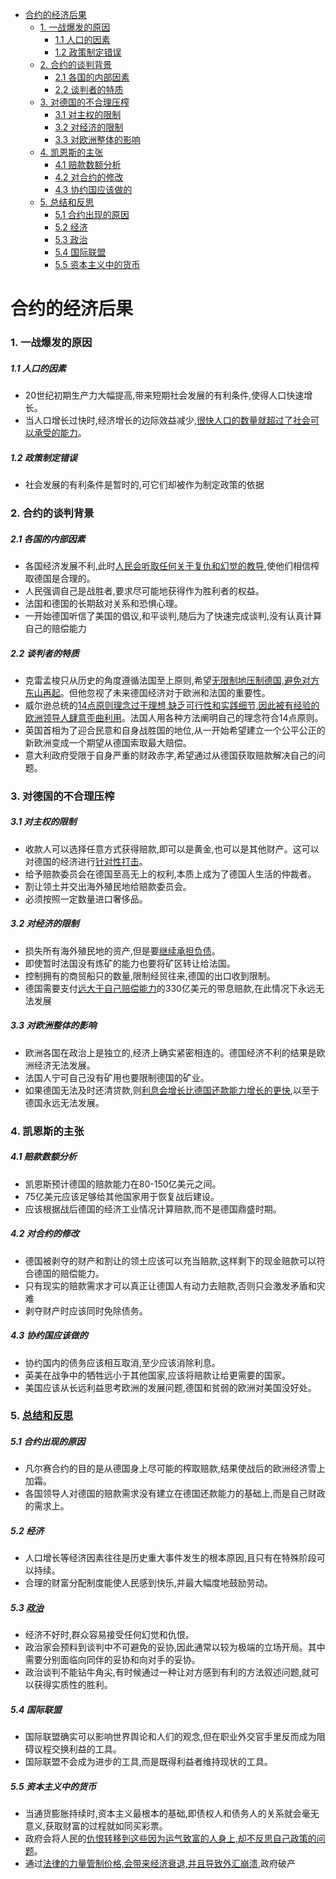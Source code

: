 - [合约的经济后果](#合约的经济后果)
    - [1. 一战爆发的原因](#1-一战爆发的原因)
        - [1.1 人口的因素](#11-人口的因素)
        - [1.2 政策制定错误](#12-政策制定错误)
    - [2. 合约的谈判背景](#2-合约的谈判背景)
        - [2.1 各国的内部因素](#21-各国的内部因素)
        - [2.2 谈判者的特质](#22-谈判者的特质)
    - [3. 对德国的不合理压榨](#3-对德国的不合理压榨)
        - [3.1 对主权的限制](#31-对主权的限制)
        - [3.2 对经济的限制](#32-对经济的限制)
        - [3.3 对欧洲整体的影响](#33-对欧洲整体的影响)
    - [4. 凯恩斯的主张](#4-凯恩斯的主张)
        - [4.1 赔款数额分析](#41-赔款数额分析)
        - [4.2 对合约的修改](#42-对合约的修改)
        - [4.3 协约国应该做的](#43-协约国应该做的)
    - [5. 总结和反思](#5-总结和反思)
        - [5.1 合约出现的原因](#51-合约出现的原因)
        - [5.2 经济](#52-经济)
        - [5.3 政治](#53-政治)
        - [5.4 国际联盟](#54-国际联盟)
        - [5.5 资本主义中的货币](#55-资本主义中的货币)

# 合约的经济后果
### 1. 一战爆发的原因
##### 1.1 人口的因素
- 20世纪初期生产力大幅提高,带来短期社会发展的有利条件,使得人口快速增长。
- 当人口增长过快时,经济增长的边际效益减少,<u>很快人口的数量就超过了社会可以承受的能力</u>。
##### 1.2 政策制定错误
- 社会发展的有利条件是暂时的,可它们却被作为制定政策的依据
### 2. 合约的谈判背景
##### 2.1 各国的内部因素
- 各国经济发展不利,此时<u>人民会听取任何关于复仇和幻觉的教导</u>,使他们相信榨取德国是合理的。
- 人民强调自己是战胜者,要求尽可能地获得作为胜利者的权益。
- 法国和德国的长期敌对关系和恐惧心理。
- 一开始德国听信了美国的倡议,和平谈判,随后为了快速完成谈判,没有认真计算自己的赔偿能力
##### 2.2 谈判者的特质
- 克雷孟梭只从历史的角度遵循法国至上原则,希望<u>无限制地压制德国,避免对方东山再起</u>。但他忽视了未来德国经济对于欧洲和法国的重要性。
- 威尔逊总统的<u>14点原则理念过于理想,缺乏可行性和实践细节,因此被有经验的欧洲领导人肆意歪曲利用</u>。法国人用各种方法阐明自己的理念符合14点原则。
- 英国首相为了迎合民意和自身战胜国的地位,从一开始希望建立一个公平公正的新欧洲变成一个期望从德国索取最大赔偿。
- 意大利政府受限于自身严重的财政赤字,希望通过从德国获取赔款解决自己的问题。
### 3. 对德国的不合理压榨
##### 3.1 对主权的限制
- 收款人可以选择任意方式获得赔款,即可以是黄金,也可以是其他财产。这可以对德国的经济进行<u>针对性打击</u>。
- 给予赔款委员会在德国至高无上的权利,本质上成为了德国人生活的仲裁者。
- 割让领土并交出海外殖民地给赔款委员会。
- 必须按照一定数量进口奢侈品。
##### 3.2 对经济的限制
- 损失所有海外殖民地的资产,但是要<u>继续承担负债</u>。
- 即使暂时法国没有炼矿的能力也要将矿区转让给法国。
- 控制拥有的商贸船只的数量,限制经贸往来,德国的出口收到限制。
- 德国需要支付<u>远大于自己赔偿能力</u>的330亿美元的带息赔款,在此情况下永远无法发展
##### 3.3 对欧洲整体的影响
- 欧洲各国在政治上是独立的,经济上确实紧密相连的。德国经济不利的结果是欧洲经济无法发展。
- 法国人宁可自己没有矿用也要限制德国的矿业。
- 如果德国无法及时还清贷款,则<u>利息会增长比德国还款能力增长的更快</u>,以至于德国永远无法发展。
### 4. 凯恩斯的主张
##### 4.1 赔款数额分析
- 凯恩斯预计德国的赔款能力在80-150亿美元之间。
- 75亿美元应该足够给其他国家用于恢复战后建设。
- 应该根据战后德国的经济工业情况计算赔款,而不是德国鼎盛时期。
##### 4.2 对合约的修改
- 德国被剥夺的财产和割让的领土应该可以充当赔款,这样剩下的现金赔款可以符合德国的赔偿能力。
- 只有现实的赔款需求才可以真正让德国人有动力去赔款,否则只会激发矛盾和灾难
- 剥夺财产时应该同时免除债务。
##### 4.3 协约国应该做的
- 协约国内的债务应该相互取消,至少应该消除利息。
- 英美在战争中的牺牲远小于其他国家,应该将赔款让给更需要的国家。
- 美国应该从长远利益思考欧洲的发展问题,德国和贫弱的欧洲对美国没好处。
### 5. <u>总结和反思</u>
##### 5.1 合约出现的原因
- 凡尔赛合约的目的是从德国身上尽可能的榨取赔款,结果使战后的欧洲经济雪上加霜。
- 各国领导人对德国的赔款需求没有建立在德国还款能力的基础上,而是自己财政的需求上。
##### 5.2 经济
- 人口增长等经济因素往往是历史重大事件发生的根本原因,且只有在特殊阶段可以持续。
- 合理的财富分配制度能使人民感到快乐,并最大幅度地鼓励劳动。
##### 5.3 <u>政治</u>
- 经济不好时,群众容易接受任何幻觉和仇恨。
- 政治家会预料到谈判中不可避免的妥协,因此通常以较为极端的立场开局。其中需要分别面临向同伴的妥协和向对手的妥协。
- 政治谈判不能钻牛角尖,有时候通过一种让对方感到有利的方法叙述问题,就可以获得实质性的胜利。
##### 5.4 国际联盟
- 国际联盟确实可以影响世界舆论和人们的观念,但在职业外交官手里反而成为阻碍议程交换利益的工具。
- 国际联盟不会成为进步的工具,而是既得利益者维持现状的工具。
##### 5.5 资本主义中的货币
- 当通货膨胀持续时,资本主义最根本的基础,即债权人和债务人的关系就会毫无意义,获取财富的过程就如同买彩票。
- 政府会将人民的<u>仇恨转移到这些因为运气致富的人身上,却不反思自己政策的问题</u>。
- 通过<u>法律的力量管制价格,会带来经济衰退,并且导致外汇崩溃</u>,政府破产

